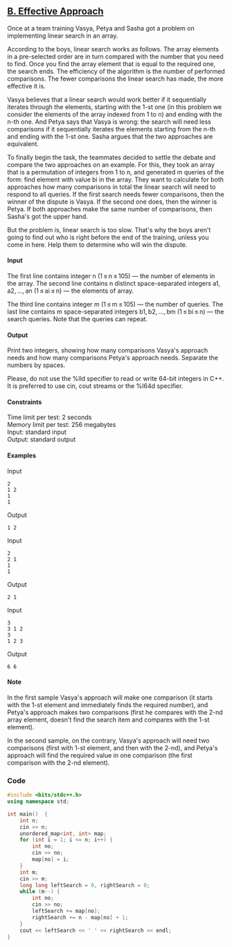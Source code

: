 ## [B. Effective Approach](https://codeforces.com/problemset/problem/227/B)

Once at a team training Vasya, Petya and Sasha got a problem on implementing linear search in an array.

According to the boys, linear search works as follows. The array elements in a pre-selected order are in turn compared with the number that you need to find. Once you find the array element that is equal to the required one, the search ends. The efficiency of the algorithm is the number of performed comparisons. The fewer comparisons the linear search has made, the more effective it is.

Vasya believes that a linear search would work better if it sequentially iterates through the elements, starting with the 1-st one (in this problem we consider the elements of the array indexed from 1 to n) and ending with the n-th one. And Petya says that Vasya is wrong: the search will need less comparisons if it sequentially iterates the elements starting from the n-th and ending with the 1-st one. Sasha argues that the two approaches are equivalent.

To finally begin the task, the teammates decided to settle the debate and compare the two approaches on an example. For this, they took an array that is a permutation of integers from 1 to n, and generated m queries of the form: find element with value bi in the array. They want to calculate for both approaches how many comparisons in total the linear search will need to respond to all queries. If the first search needs fewer comparisons, then the winner of the dispute is Vasya. If the second one does, then the winner is Petya. If both approaches make the same number of comparisons, then Sasha's got the upper hand.

But the problem is, linear search is too slow. That's why the boys aren't going to find out who is right before the end of the training, unless you come in here. Help them to determine who will win the dispute.

#### Input
The first line contains integer n (1 ≤ n ≤ 105) — the number of elements in the array. The second line contains n distinct space-separated integers a1, a2, ..., an (1 ≤ ai ≤ n) — the elements of array.

The third line contains integer m (1 ≤ m ≤ 105) — the number of queries. The last line contains m space-separated integers b1, b2, ..., bm (1 ≤ bi ≤ n) — the search queries. Note that the queries can repeat.

#### Output
Print two integers, showing how many comparisons Vasya's approach needs and how many comparisons Petya's approach needs. Separate the numbers by spaces.

Please, do not use the %lld specifier to read or write 64-bit integers in С++. It is preferred to use cin, cout streams or the %I64d specifier.

#### Constraints
Time limit per test: 2 seconds <br>
Memory limit per test: 256 megabytes <br>
Input: standard input <br>
Output: standard output <br>

#### Examples
Input
```
2
1 2
1
1
```
Output
```
1 2
```
Input
```
2
2 1
1
1
```
Output
```
2 1
```
Input
```
3
3 1 2
3
1 2 3
```
Output
```
6 6
```

#### Note
In the first sample Vasya's approach will make one comparison (it starts with the 1-st element and immediately finds the required number), and Petya's approach makes two comparisons (first he compares with the 2-nd array element, doesn't find the search item and compares with the 1-st element).

In the second sample, on the contrary, Vasya's approach will need two comparisons (first with 1-st element, and then with the 2-nd), and Petya's approach will find the required value in one comparison (the first comparison with the 2-nd element).

### Code
```cpp
#include <bits/stdc++.h>
using namespace std;

int main()  {
    int n;
    cin >> n;
    unordered_map<int, int> map;
    for (int i = 1; i <= n; i++) {
        int no;
        cin >> no;
        map[no] = i;
    }
    int m;
    cin >> m;
    long long leftSearch = 0, rightSearch = 0;
    while (m--) {
        int no;
        cin >> no;
        leftSearch += map[no];
        rightSearch += n - map[no] + 1;
    }
    cout << leftSearch << ' ' << rightSearch << endl;
}
```
